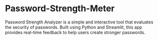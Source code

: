 # Password-Strength-Meter
Password Strength Analyzer is a simple and interactive tool that evaluates the security of passwords. Built using Python and Streamlit, this app provides real-time feedback to help users create stronger passwords.
